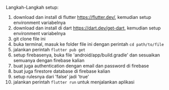 Langkah-Langkah setup:

1. download dan install di flutter https://flutter.dev/, kemudian setup environment variabelnya
2. download dan install di dart https://dart.dev/get-dart, kemudian setup environment variabelnya
3. git clone file ini
4. buka terminal, masuk ke folder file ini dengan perintah `cd path/to/file`
5. jalankan perintah `flutter pub get`
6. setup firebasenya, buka file 'android/app/build.gradle' dan sesuaikan semuanya dengan firebase kalian
7. buat juga authentication dengan email dan password di firebase
8. buat juga firestore database di firebase kalian
9. setup rulesnya dari 'false' jadi 'true'
10. jalankan perintah `flutter run` untuk menjalankan aplikasi
